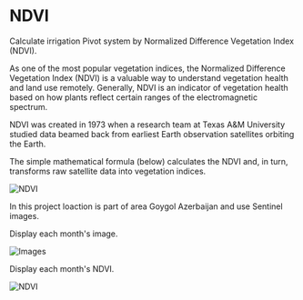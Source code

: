 # NDVI

Calculate irrigation Pivot system by Normalized Difference Vegetation Index (NDVI).

As one of the most popular vegetation indices, the Normalized Difference Vegetation Index (NDVI) is a valuable way to understand vegetation health and land use remotely.
Generally, NDVI is an indicator of vegetation health based on how plants reflect certain ranges of the electromagnetic spectrum.

NDVI was created in 1973 when a research team at Texas A&M University studied data beamed back from earliest Earth observation satellites orbiting the Earth.

The simple mathematical formula (below) calculates the NDVI and, in turn, transforms raw satellite data into vegetation indices.

![NDVI](https://user-images.githubusercontent.com/62169942/170890178-9de7ef3e-cb6a-46d7-bf8d-9d1e1591b191.png)

In this project loaction is part of area Goygol Azerbaijan and use Sentinel images.

Display each month's image.

![Images](https://user-images.githubusercontent.com/62169942/170891623-de6e4caf-b294-45d6-9a74-618e61f57296.png)

Display each month's NDVI.

![NDVI](https://user-images.githubusercontent.com/62169942/170891653-548108c7-ac10-4aee-8760-35fda69ba0b7.png)



